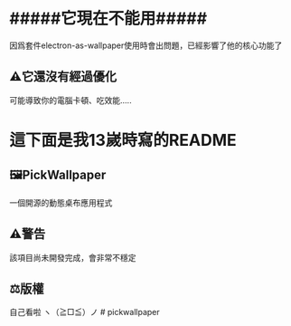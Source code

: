 # #####它現在不能用#####
因爲套件electron-as-wallpaper使用時會出問題，已經影響了他的核心功能了
## ⚠️它還沒有經過優化
可能導致你的電腦卡頓、吃效能.....

# 這下面是我13嵗時寫的README
## 🖼️PickWallpaper
一個開源的動態桌布應用程式
## ⚠️警告
該項目尚未開發完成，會非常不穩定
## ⚖️版權
自己看啦 ヽ（≧□≦）ノ
#   p i c k w a l l p a p e r  
 